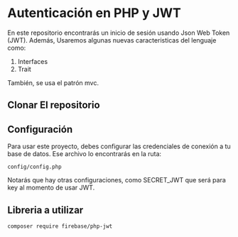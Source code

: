 # Autenticación en PHP y JWT
<p>
	En este repositorio encontrarás un inicio de sesión usando Json Web Token (JWT). Además, Usaremos algunas nuevas caracteristicas
	del lenguaje como:
</p>
<ol>
	<li> Interfaces </li>
	<li> Trait </li>
</ol>
<p>
	También, se usa el patrón mvc.
</p>

## Clonar El repositorio

## Configuración
<p>
	Para usar este proyecto, debes configurar las credenciales de conexión a tu base de datos. Ese archivo lo encontrarás en la ruta:
</p>

```
config/config.php
```

<p>
	Notarás que hay otras configuraciones, como SECRET_JWT que será para key al momento de usar JWT.
</p>

## Libreria a utilizar

```
composer require firebase/php-jwt
```